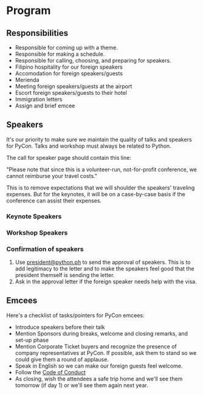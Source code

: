 # Program
## Responsibilities

- Responsible for coming up with a theme.
- Responsible for making a schedule.
- Responsible for calling, choosing, and preparing for speakers.
- Filipino hospitality for our foreign speakers
- Accomodation for foreign speakers/guests
- Merienda
- Meeting foreign speakers/guests at the airport
- Escort foreign speakers/guests to their hotel
- Immigration letters
- Assign and brief emcee

## Speakers

It's our priority to make sure we maintain the quality of talks and speakers for PyCon. Talks and workshop must always be related to Python. 

The call for speaker page should contain this line:

"Please note that since this is a volunteer-run, not-for-profit conference, we cannot reimburse your travel costs."

This is to remove expectations that we will shoulder the speakers' traveling expenses. But for the keynotes, it will be on a case-by-case basis if the conference can assist their expenses.

### Keynote Speakers

### Workshop Speakers

### Confirmation of speakers

1. Use president@python.ph to send the approval of speakers. This is to add legitimacy to the letter and to make the speakers feel good that the president themself is sending the letter.
2. Ask in the approval letter if the foreign speaker needs help with the visa.

## Emcees

Here's a checklist of tasks/pointers for PyCon emcees:
- Introduce speakers before their talk
- Mention Sponsors during breaks, welcome and closing remarks, and set-up phase
- Mention Corporate Ticket buyers and recognize the presence of company representatives at PyCon. If possible, ask them to stand so we could give them a round of applause.
- Speak in English so we can make our foreign guests feel welcome.
- Follow the [Code of Conduct](http://ph.pycon.org/coc.html)
- As closing, wish the attendees a safe trip home and we'll see them tomorrow (if day 1) or we'll see them again next year.
